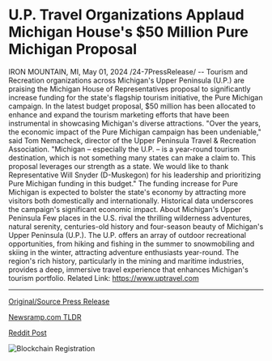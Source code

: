 # U.P. Travel Organizations Applaud Michigan House's $50 Million Pure Michigan Proposal

IRON MOUNTAIN, MI, May 01, 2024 /24-7PressRelease/ -- Tourism and Recreation organizations across Michigan's Upper Peninsula (U.P.) are praising the Michigan House of Representatives proposal to significantly increase funding for the state's flagship tourism initiative, the Pure Michigan campaign.   In the latest budget proposal, $50 million has been allocated to enhance and expand the tourism marketing efforts that have been instrumental in showcasing Michigan's diverse attractions.  "Over the years, the economic impact of the Pure Michigan campaign has been undeniable," said Tom Nemacheck, director of the Upper Peninsula Travel & Recreation Association. "Michigan – especially the U.P. – is a year-round tourism destination, which is not something many states can make a claim to. This proposal leverages our strength as a state. We would like to thank Representative Will Snyder (D-Muskegon) for his leadership and prioritizing Pure Michigan funding in this budget."  The funding increase for Pure Michigan is expected to bolster the state's economy by attracting more visitors both domestically and internationally. Historical data underscores the campaign's significant economic impact.  About Michigan's Upper Peninsula Few places in the U.S. rival the thrilling wilderness adventures, natural serenity, centuries-old history and four-season beauty of Michigan's Upper Peninsula (U.P.). The U.P. offers an array of outdoor recreational opportunities, from hiking and fishing in the summer to snowmobiling and skiing in the winter, attracting adventure enthusiasts year-round. The region's rich history, particularly in the mining and maritime industries, provides a deep, immersive travel experience that enhances Michigan's tourism portfolio.  Related Link: https://www.uptravel.com 

---

[Original/Source Press Release](https://www.24-7pressrelease.com/press-release/510544/up-travel-organizations-applaud-michigan-houses-50-million-pure-michigan-proposal)
                    

[Newsramp.com TLDR](https://newsramp.com/curated-news/michigan-house-proposes-significant-increase-in-funding-for-pure-michigan-campaign/6fab489a2970d592f184b034ff1ad34d) 

 



[Reddit Post](https://www.reddit.com/r/TravelAndLeisureNews/comments/1chfws0/michigan_house_proposes_significant_increase_in/) 



![Blockchain Registration](https://cdn.newsramp.app/24-7PressRelease/qrcode/245/1/ninoQDya.webp)